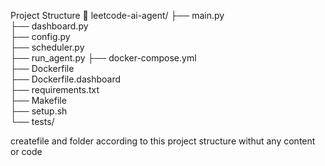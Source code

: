 Project Structure 📁
leetcode-ai-agent/
├── main.py            
├── dashboard.py           
├── config.py              
├── scheduler.py      
├── run_agent.py 
├── docker-compose.yml    
├── Dockerfile   
├── Dockerfile.dashboard  
├── requirements.txt    
├── Makefile           
├── setup.sh           
└── tests/              

createfile and folder according to this project structure withut  any content or code
